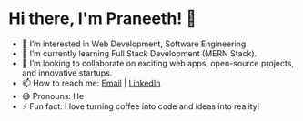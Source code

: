 # Hi there, I'm Praneeth! 👋

- 👀 I’m interested in Web Development, Software Engineering.
- 🌱 I’m currently learning Full Stack Development (MERN Stack).
- 💞️ I’m looking to collaborate on exciting web apps, open-source projects, and innovative startups.
- 📫 How to reach me: [Email](mailto:praneethummadisetty@gmail.com) | [LinkedIn](https://www.linkedin.com/in/ummadisetty-praneeth)
- 😄 Pronouns: He
- ⚡ Fun fact: I love turning coffee into code and ideas into reality!

